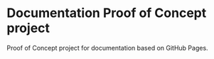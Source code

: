 # Documentation Proof of Concept project

Proof of Concept project for documentation based on GitHub Pages.
